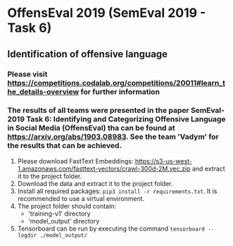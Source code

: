 # OffensEval 2019 (SemEval 2019 - Task 6)
## Identification of offensive language

### Please visit <https://competitions.codalab.org/competitions/20011#learn_the_details-overview> for further information
### The results of all teams were presented in the paper SemEval-2019 Task 6: Identifying and Categorizing Offensive Language in Social Media (OffensEval) tha can be found at <https://arxiv.org/abs/1903.08983>. See the team 'Vadym' for the results that can be achieved.

1. Please download FastText Embeddings: <https://s3-us-west-1.amazonaws.com/fasttext-vectors/crawl-300d-2M.vec.zip> 
and extract it to the project folder.
2. Download the data and extract it to the project folder.
2. Install all required packages: `pip3 install -r requirements.txt`. It is recommended to use a virtual environment.
3. The project folder should contain:
    - 'training-v1' directory
    - 'model_output' directory
4. Tensorboard can be run by executing the command `tensorboard --logdir ./model_output/`
